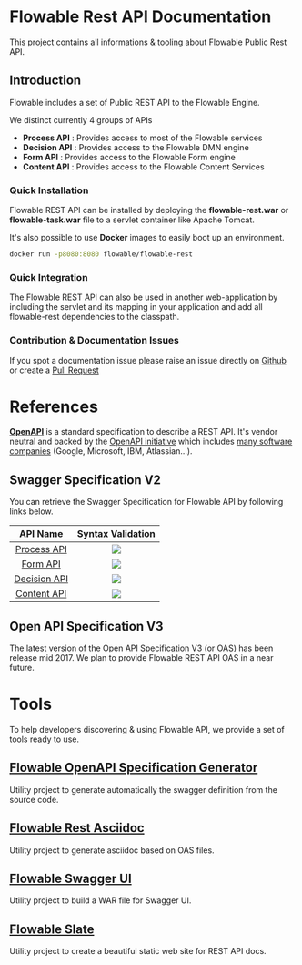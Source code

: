 # Flowable Rest API Documentation

This project contains all informations & tooling about Flowable Public Rest API.

## Introduction

Flowable includes a set of Public REST API to the Flowable Engine.

We distinct currently 4 groups of APIs 
+ **Process API** : Provides access to most of the Flowable services
+ **Decision API** : Provides access to the Flowable DMN engine
+ **Form API** : Provides access to the Flowable Form engine
+ **Content API** : Provides access to the Flowable Content Services
 
### Quick Installation
 
Flowable REST API can be installed by deploying the **flowable-rest.war** or **flowable-task.war**  file to a servlet container like Apache Tomcat.

It's also possible to use **Docker** images to easily boot up an environment.
```bash 
docker run -p8080:8080 flowable/flowable-rest
```

### Quick Integration

The Flowable REST API can also be used in another web-application by including the servlet and its mapping in your application and add all flowable-rest dependencies to the classpath.

### Contribution & Documentation Issues

If you spot a documentation issue please raise an issue directly on [Github](https://github.com/flowable/flowable-engine/issues) or create a [Pull Request](https://github.com/flowable/flowable-engine/pulls)

# References

**[OpenAPI](https://github.com/OAI/OpenAPI-Specification)** is a standard specification to describe a REST API. It's vendor neutral and backed by the [OpenAPI initiative](https://www.openapis.org/) which includes [many software companies](https://www.openapis.org/membership/members) (Google, Microsoft, IBM, Atlassian...). 

## Swagger Specification V2

You can retrieve the Swagger Specification for Flowable API by following links below.

| API Name | Syntax Validation  | 
|:---:|:---:|
| [Process API](/references/swagger/process/flowable.yaml) | <img src="http://online.swagger.io/validator?url=https://raw.githubusercontent.com/flowable/flowable-engine/master/docs/public-api/references/swagger/process/flowable-swagger-process.yaml">  |  
| [Form API](/references/swagger/form/flowable.yaml) |  <img src="http://online.swagger.io/validator?url=https://raw.githubusercontent.com/flowable/flowable-engine/master/docs/public-api/references/swagger/form/flowable-swagger-form.yaml"> |  
| [Decision API](/references/swagger/decision/flowable.yaml) |  <img src="http://online.swagger.io/validator?url=https://raw.githubusercontent.com/flowable/flowable-engine/master/docs/public-api/references/swagger/decision/flowable-swagger-decision.yaml"> | 
| [Content API](/references/swagger/content/flowable.yaml) | <img src="http://online.swagger.io/validator?url=https://raw.githubusercontent.com/flowable/flowable-engine/master/docs/public-api/references/swagger/content/flowable-swagger-content.yaml">  | 


## Open API Specification V3

The latest version of the Open API Specification V3 (or OAS) has been release mid 2017. 
We plan to provide Flowable REST API OAS in a near future.

# Tools

To help developers discovering & using Flowable API, we provide a set of tools ready to use.

## [Flowable OpenAPI Specification Generator](/tools/flowable-oas-generator)

Utility project to generate automatically the swagger definition from the source code.

## [Flowable Rest Asciidoc](/tools/flowable-rest-asciidoc)

Utility project to generate asciidoc based on OAS files.

## [Flowable Swagger UI](/tools/flowable-swagger-ui)

Utility project to build a WAR file for Swagger UI.

## [Flowable Slate](/tools/flowable-slate)

Utility project to create a beautiful static web site for REST API docs.
